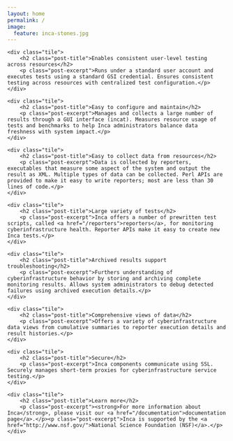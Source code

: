 ```yaml
---
layout: home
permalink: /
image:
  feature: inca-stones.jpg
---
```


<div class="tiles">

	<div class="tile">
		<h2 class="post-title">Enables consistent user-level testing across resources</h2>
		<p class="post-excerpt">Runs under a standard user account and executes tests using a standard GSI credential. Ensures consistent testing across resources with centralized test configuration.</p>
	</div>

	<div class="tile">
		<h2 class="post-title">Easy to configure and maintain</h2>
		<p class="post-excerpt">Manages and collects a large number of results through a GUI interface (incat). Measures resource usage of tests and benchmarks to help Inca administrators balance data freshness with system impact.</p>
	</div>

	<div class="tile">
		<h2 class="post-title">Easy to collect data from resources</h2>
		<p class="post-excerpt">Data is collected by reporters, executables that measure some aspect of the system and output the result as XML. Multiple types of data can be collected. Perl APIs are provided to make it easy to write reporters; most are less than 30 lines of code.</p>
	</div>

	<div class="tile">
		<h2 class="post-title">Large variety of tests</h2>
		<p class="post-excerpt">Inca offers a number of prewritten test scripts, called <a href="/reporters">reporters</a>, for monitoring cyberinfrastructure health. Reporter APIs make it easy to create new Inca tests.</p>
	</div>

	<div class="tile">
		<h2 class="post-title">Archived results support troubleshooting</h2>
		<p class="post-excerpt">Furthers understanding of cyberinfrastructure behavior by storing and archiving complete monitoring results. Allows system administrators to debug detected failures using archived execution details.</p>
	</div>

	<div class="tile">
		<h2 class="post-title">Comprehensive views of data</h2>
		<p class="post-excerpt">Offers a variety of cyberinfrastructure data views from cumulative summaries to reporter execution details and result histories.</p>
	</div>

	<div class="tile">
		<h2 class="post-title">Secure</h2>
		<p class="post-excerpt">Inca components communicate using SSL. Securely manages short-term proxies for cyberinfrastructure service testing.</p>
	</div>

	<div class="tile">
		<h2 class="post-title">Learn more</h2>
		<p class="post-excerpt"><strong>For more information about Inca</strong>, please visit our <a href="/documentation">documentation page</a>.</p><p class="post-excerpt">Inca is supported by the <a href="http://www.nsf.gov/">National Science Foundation (NSF)</a>.</p>
	</div>
</div>
